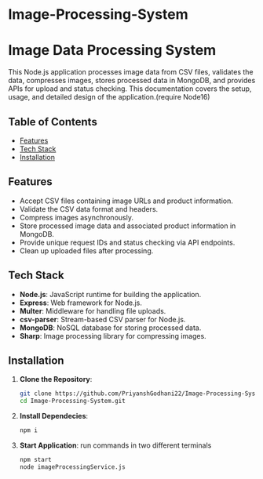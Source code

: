 # Image-Processing-System

# Image Data Processing System

This Node.js application processes image data from CSV files, validates the data, compresses images, stores processed data in MongoDB, and provides APIs for upload and status checking. This documentation covers the setup, usage, and detailed design of the application.(require Node16)

## Table of Contents

- [Features](#features)
- [Tech Stack](#tech-stack)
- [Installation](#installation)

## Features

- Accept CSV files containing image URLs and product information.
- Validate the CSV data format and headers.
- Compress images asynchronously.
- Store processed image data and associated product information in MongoDB.
- Provide unique request IDs and status checking via API endpoints.
- Clean up uploaded files after processing.

## Tech Stack

- **Node.js**: JavaScript runtime for building the application.
- **Express**: Web framework for Node.js.
- **Multer**: Middleware for handling file uploads.
- **csv-parser**: Stream-based CSV parser for Node.js.
- **MongoDB**: NoSQL database for storing processed data.
- **Sharp**: Image processing library for compressing images.

## Installation

1. **Clone the Repository**:
   ```sh
   git clone https://github.com/PriyanshGodhani22/Image-Processing-System.git
   cd Image-Processing-System.git
2. **Install Dependecies**:
   ```sh
   npm i
3. **Start Application**:
   run commands in two different terminals
   ```sh
   npm start
   node imageProcessingService.js
   
